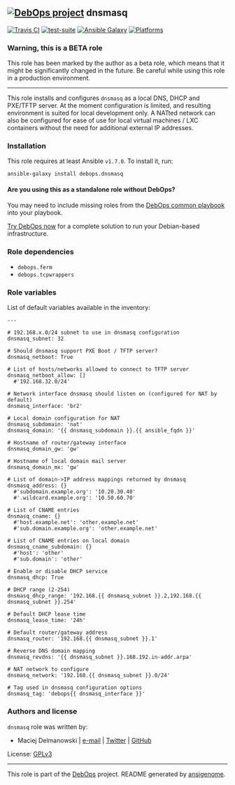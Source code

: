 
## [![DebOps project](http://debops.org/images/debops-small.png)](http://debops.org) dnsmasq



[![Travis CI](http://img.shields.io/travis/debops/ansible-dnsmasq.svg?style=flat)](http://travis-ci.org/debops/ansible-dnsmasq) [![test-suite](http://img.shields.io/badge/test--suite-ansible--dnsmasq-blue.svg?style=flat)](https://github.com/debops/test-suite/tree/master/ansible-dnsmasq/)  [![Ansible Galaxy](http://img.shields.io/badge/galaxy-debops.dnsmasq-660198.svg?style=flat)](https://galaxy.ansible.com/list#/roles/1561) [![Platforms](http://img.shields.io/badge/platforms-debian%20|%20ubuntu-lightgrey.svg?style=flat)](#)




### Warning, this is a BETA role

This role has been marked by the author as a beta role, which means that it
might be significantly changed in the future. Be careful while using this role
in a production environment.

***





This role installs and configures `dnsmasq` as a local DNS, DHCP and
PXE/TFTP server. At the moment configuration is limited, and resulting
environment is suited for local development only. A NATted network can also
be configured for ease of use for local virtual machines / LXC containers
without the need for additional external IP addresses.





### Installation

This role requires at least Ansible `v1.7.0`. To install it, run:

    ansible-galaxy install debops.dnsmasq

#### Are you using this as a standalone role without DebOps?

You may need to include missing roles from the [DebOps common
playbook](https://github.com/debops/debops-playbooks/blob/master/playbooks/common.yml)
into your playbook.

[Try DebOps now](https://github.com/debops/debops) for a complete solution to run your Debian-based infrastructure.





### Role dependencies

- `debops.ferm`
- `debops.tcpwrappers`





### Role variables

List of default variables available in the inventory:

    ---
    
    # 192.168.x.0/24 subnet to use in dnsmasq configuration
    dnsmasq_subnet: 32
    
    # Should dnsmasq support PXE Boot / TFTP server?
    dnsmasq_netboot: True
    
    # List of hosts/networks allowed to connect to TFTP server
    dnsmasq_netboot_allow: []
      #'192.168.32.0/24'
    
    # Network interface dnsmasq should listen on (configured for NAT by default)
    dnsmasq_interface: 'br2'
    
    # Local domain configuration for NAT
    dnsmasq_subdomain: 'nat'
    dnsmasq_domain: '{{ dnsmasq_subdomain }}.{{ ansible_fqdn }}'
    
    # Hostname of router/gateway interface
    dnsmasq_domain_gw: 'gw'
    
    # Hostname of local domain mail server
    dnsmasq_domain_mx: 'gw'
    
    # List of domain->IP address mappings returned by dnsmasq
    dnsmasq_address: {}
      #'subdomain.example.org': '10.20.30.40'
      #'.wildcard.example.org': '10.50.60.70'
    
    # List of CNAME entries
    dnsmasq_cname: {}
      #'host.example.net': 'other.example.net'
      #'sub.domain.example.org': 'other.example.net'
    
    # List of CNAME entries on local domain
    dnsmasq_cname_subdomain: {}
      #'host': 'other'
      #'sub.domain': 'other'
    
    # Enable or disable DHCP service
    dnsmasq_dhcp: True
    
    # DHCP range (2-254)
    dnsmasq_dhcp_range: '192.168.{{ dnsmasq_subnet }}.2,192.168.{{ dnsmasq_subnet }}.254'
    
    # Default DHCP lease time
    dnsmasq_lease_time: '24h'
    
    # Default router/gateway address
    dnsmasq_router: '192.168.{{ dnsmasq_subnet }}.1'
    
    # Reverse DNS domain mapping
    dnsmasq_revdns: '{{ dnsmasq_subnet }}.168.192.in-addr.arpa'
    
    # NAT network to configure
    dnsmasq_network: '192.168.{{ dnsmasq_subnet }}.0/24'
    
    # Tag used in dnsmasq configuration options
    dnsmasq_tag: 'debops{{ dnsmasq_interface }}'









### Authors and license

`dnsmasq` role was written by:

- Maciej Delmanowski | [e-mail](mailto:drybjed@gmail.com) | [Twitter](https://twitter.com/drybjed) | [GitHub](https://github.com/drybjed)

License: [GPLv3](https://tldrlegal.com/license/gnu-general-public-license-v3-%28gpl-3%29)



***

This role is part of the [DebOps](http://debops.org/) project. README generated by [ansigenome](https://github.com/nickjj/ansigenome/).
